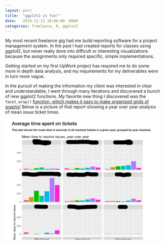 ```yaml
---
layout: post
title:  "ggplot2 is fun!"
date:   2018-12-13 10:00:00 -0800
categories: freelance, R, ggplot2
---
```


My most recent freelance gig had me build reporting software for a project management system. In the past I had created reports for classes using ggplot2, but never really dove into difficult or interesting visualizations because the assignments only required specific, simple implementations.

Getting started on my first UpWork project has required me to do some more in depth data analysis, and my requirements for my deliverables were in turn more vague.

In the pursuit of making the information my client was interested in clear and understandable, I went through many iterations and discovered a bunch of new ggplot2 functions. My favorite new thing I discovered was the `facet_wrap()` [function, which makes it easy to make organized grids of graphs!](https://plot.ly/ggplot2/facet_wrap/) Below is a picture of that report showing a year over year analysis of mean issue ticket times.

![YoYAnalysis](/assets/UpworkYoYAnalysis.png)
